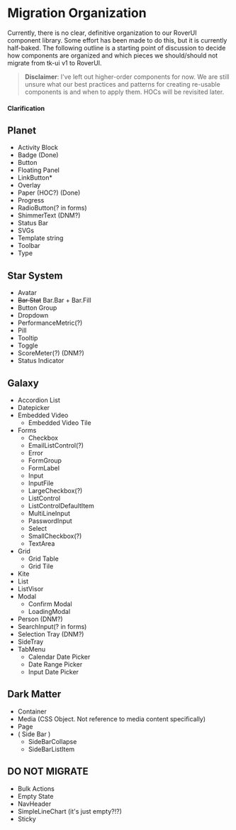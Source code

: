 # Migration Organization

Currently, there is no clear, definitive organization to our RoverUI component library. Some effort has been made to do this, but it is currently half-baked. The following outline is a starting point of discussion to decide how components are organized and which pieces we should/should not migrate from tk-ui v1 to RoverUI.

> **Disclaimer**: I've left out higher-order components for now. We are still unsure what our best practices and patterns for creating re-usable components is and when to apply them. HOCs will be revisited later.

#### Clarification

## Planet

- Activity Block
- Badge (Done)
- Button
- Floating Panel
- LinkButton\*
- Overlay
- Paper (HOC?) (Done)
- Progress
- RadioButton(? in forms)
- ShimmerText (DNM?)
- Status Bar
- SVGs
- Template string
- Toolbar
- Type

## Star System

- Avatar
- ~~Bar Stat~~ Bar.Bar + Bar.Fill
- Button Group
- Dropdown
- PerformanceMetric(?)
- Pill
- Tooltip
- Toggle
- ScoreMeter(?) (DNM?)
- Status Indicator

## Galaxy

- Accordion List
- Datepicker
- Embedded Video
  - Embedded Video Tile
- Forms
  - Checkbox
  - EmailListControl(?)
  - Error
  - FormGroup
  - FormLabel
  - Input
  - InputFile
  - LargeCheckbox(?)
  - ListControl
  - ListControlDefaultItem
  - MultiLineInput
  - PasswordInput
  - Select
  - SmallCheckbox(?)
  - TextArea
- Grid
  - Grid Table
  - Grid Tile
- Kite
- List
- ListVisor
- Modal
  - Confirm Modal
  - LoadingModal
- Person (DNM?)
- SearchInput(? in forms)
- Selection Tray (DNM?)
- SideTray
- TabMenu
  - Calendar Date Picker
  - Date Range Picker
  - Input Date Picker

## Dark Matter

- Container
- Media (CSS Object. Not reference to media content specifically)
- Page
- ( Side Bar )
  - SideBarCollapse
  - SideBarListItem

## DO NOT MIGRATE

- Bulk Actions
- Empty State
- NavHeader
- SimpleLineChart (it's just empty?!?)
- Sticky
